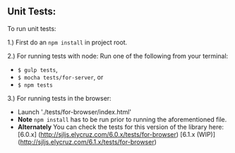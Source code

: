 ## Unit Tests:
To run unit tests:

1.)  First do an `npm install` in project root.

2.)  For running tests with node:
Run one of the following from your terminal:
 - `$ gulp tests`, 
 - `$ mocha tests/for-server`, or 
 - `$ npm tests` 
 
3.)  For running tests in the browser:
- Launch './tests/for-browser/index.html'
- **Note** `npm install` has to be run prior to running the aforementioned file.
- **Alternately** You can check the tests for this version of the library here:
[6.0.x] (http://sjljs.elycruz.com/6.0.x/tests/for-browser)
[6.1.x (WIP)] (http://sjljs.elycruz.com/6.1.x/tests/for-browser)
